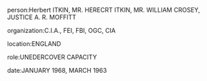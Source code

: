 person:Herbert ITKIN, MR. HERECRT ITKIN, MR. WILLIAM CROSEY, JUSTICE A. R. MOFFITT

organization:C.I.A., FEI, FBI, OGC, CIA

location:ENGLAND

role:UNEDERCOVER CAPACITY

date:JANUARY 1968, MARCH 1963

